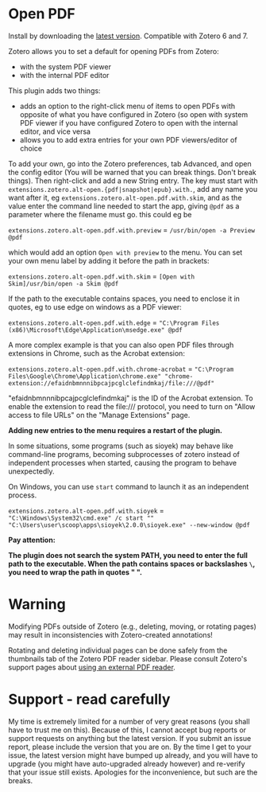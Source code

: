 Open PDF
=================

Install by downloading the [latest version](https://github.com/retorquere/zotero-open-pdf/releases/latest). Compatible with Zotero 6 and 7.

Zotero allows you to set a default for opening PDFs from Zotero:

* with the system PDF viewer
* with the internal PDF editor

This plugin adds two things:

* adds an option to the right-click menu of items to open PDFs with opposite of what you have configured in Zotero (so open with system PDF viewer if you have configured Zotero to open with the internal editor, and vice versa
* allows you to add extra entries for your own PDF viewers/editor of choice

To add your own, go into the Zotero preferences, tab Advanced, and open the config editor (You will be warned that you can break things. Don't break things). Then right-click and add a new String entry. The key must start with `extensions.zotero.alt-open.{pdf|snapshot|epub}.with.`, add any name you want after it, eg `extensions.zotero.alt-open.pdf.with.skim`, and as the value enter the command line needed to start the app, giving `@pdf` as a parameter where the filename must go. this could eg be

`extensions.zotero.alt-open.pdf.with.preview` = `/usr/bin/open -a Preview @pdf`

which would add an option `Open with preview` to the menu. You can set your own menu label by adding it before the path in brackets:

`extensions.zotero.alt-open.pdf.with.skim` = `[Open with Skim]/usr/bin/open -a Skim @pdf`

If the path to the executable contains spaces, you need to enclose it in quotes, eg to use edge on windows as a PDF viewer:

`extensions.zotero.alt-open.pdf.with.edge` = `"C:\Program Files (x86)\Microsoft\Edge\Application\msedge.exe" @pdf`

A more complex example is that you can also open PDF files through extensions in Chrome, such as the Acrobat extension:

`extensions.zotero.alt-open.pdf.with.chrome-acrobat` = `"C:\Program Files\Google\Chrome\Application\chrome.exe" "chrome-extension://efaidnbmnnnibpcajpcglclefindmkaj/file:///@pdf"`

"efaidnbmnnnibpcajpcglclefindmkaj" is the ID of the Acrobat extension. To enable the extension to read the file:/// protocol, you need to turn on "Allow access to file URLs" on the "Manage Extensions" page.

**Adding new entries to the menu requires a restart of the plugin.**

In some situations, some programs (such as sioyek) may behave like command-line programs, becoming subprocesses of zotero instead of independent processes when started, causing the program to behave unexpectedly.

On Windows, you can use `start` command to launch it as an independent process.

`extensions.zotero.alt-open.pdf.with.sioyek` = `"C:\Windows\System32\cmd.exe" /c start "" "C:\Users\user\scoop\apps\sioyek\2.0.0\sioyek.exe" --new-window @pdf`

**Pay attention:**

**The plugin does not search the system PATH, you need to enter the full path to the executable. When the path contains spaces or backslashes `\`, you need to wrap the path in quotes " ".**


# Warning

Modifying PDFs outside of Zotero (e.g., deleting, moving, or rotating pages) may result in inconsistencies with Zotero-created annotations!

Rotating and deleting individual pages can be done safely from the thumbnails tab of the Zotero PDF reader sidebar. Please consult Zotero's support pages about [using an external PDF reader](https://www.zotero.org/support/kb/annotations_in_database).

# Support - read carefully

My time is extremely limited for a number of very great reasons (you shall have to trust me on this). Because of this, I
cannot accept bug reports
or support requests on anything but the latest version. If you submit an issue report,
please include the version that you are on. By the time I get to your issue, the latest version might have bumped up
already, and you
will have to upgrade (you might have auto-upgraded already however) and re-verify that your issue still exists.
Apologies for the inconvenience, but such
are the breaks.

